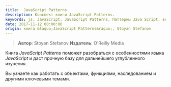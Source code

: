 ```yaml
---
title:  JavaScript Patterns
description: Конспект книги JavaScript Patterns.
keywords: js, JavaScript, JavaScript Patterns, Паттерны Java Script, веб-разработка, webdev
date: 2017-11-12 00:00:00
origin: книга &laquo;JavaScript Patterns&raquo;, Stoyan Stefanov
---
```


> **Автор**: Stoyan Stefanov
> **Издатель**: O'Reilly Media

Книга *JavaScript Patterns* поможет разобраться с особенностями языка *JavaScript* и даст прочную базу для дальнейшего углубленного изучения. 

Вы узнаете как работать с объектами, функциями, наследованием и другими ключевыми темами.